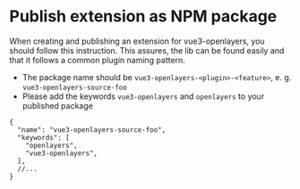 # Publish extension as NPM package

When creating and publishing an extension for vue3-openlayers, you should follow this instruction.
This assures, the lib can be found easily and that it follows a common plugin naming pattern.

- The package name should be `vue3-openlayers-<plugin>-<feature>`, e. g. `vue3-openlayers-source-foo`
- Please add the keywords `vue3-openlayers` and `openlayers` to your published package

```jsonc [package.json]
{
  "name": "vue3-openlayers-source-foo",
  "keywords": [
    "openlayers",
    "vue3-openlayers",
  ],
  //...
}
```
